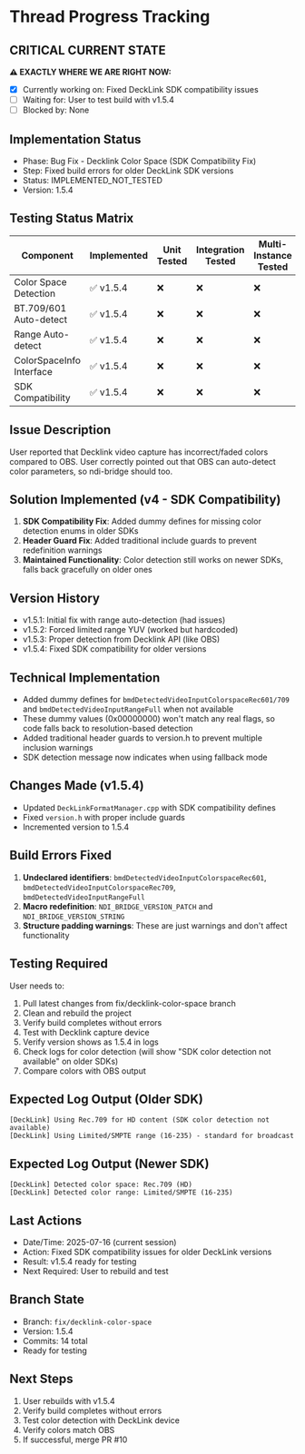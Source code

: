 # Thread Progress Tracking

## CRITICAL CURRENT STATE
**⚠️ EXACTLY WHERE WE ARE RIGHT NOW:**
- [x] Currently working on: Fixed DeckLink SDK compatibility issues
- [ ] Waiting for: User to test build with v1.5.4
- [ ] Blocked by: None

## Implementation Status
- Phase: Bug Fix - Decklink Color Space (SDK Compatibility Fix)
- Step: Fixed build errors for older DeckLink SDK versions
- Status: IMPLEMENTED_NOT_TESTED
- Version: 1.5.4

## Testing Status Matrix
| Component | Implemented | Unit Tested | Integration Tested | Multi-Instance Tested | 
|-----------|------------|-------------|--------------------|-----------------------|
| Color Space Detection | ✅ v1.5.4 | ❌ | ❌ | ❌ |
| BT.709/601 Auto-detect | ✅ v1.5.4 | ❌ | ❌ | ❌ |
| Range Auto-detect | ✅ v1.5.4 | ❌ | ❌ | ❌ |
| ColorSpaceInfo Interface | ✅ v1.5.4 | ❌ | ❌ | ❌ |
| SDK Compatibility | ✅ v1.5.4 | ❌ | ❌ | ❌ |

## Issue Description
User reported that Decklink video capture has incorrect/faded colors compared to OBS. User correctly pointed out that OBS can auto-detect color parameters, so ndi-bridge should too.

## Solution Implemented (v4 - SDK Compatibility)
1. **SDK Compatibility Fix**: Added dummy defines for missing color detection enums in older SDKs
2. **Header Guard Fix**: Added traditional include guards to prevent redefinition warnings
3. **Maintained Functionality**: Color detection still works on newer SDKs, falls back gracefully on older ones

## Version History
- v1.5.1: Initial fix with range auto-detection (had issues)
- v1.5.2: Forced limited range YUV (worked but hardcoded)
- v1.5.3: Proper detection from Decklink API (like OBS)
- v1.5.4: Fixed SDK compatibility for older versions

## Technical Implementation
- Added dummy defines for `bmdDetectedVideoInputColorspaceRec601/709` and `bmdDetectedVideoInputRangeFull` when not available
- These dummy values (0x00000000) won't match any real flags, so code falls back to resolution-based detection
- Added traditional header guards to version.h to prevent multiple inclusion warnings
- SDK detection message now indicates when using fallback mode

## Changes Made (v1.5.4)
- Updated `DeckLinkFormatManager.cpp` with SDK compatibility defines
- Fixed `version.h` with proper include guards
- Incremented version to 1.5.4

## Build Errors Fixed
1. **Undeclared identifiers**: `bmdDetectedVideoInputColorspaceRec601`, `bmdDetectedVideoInputColorspaceRec709`, `bmdDetectedVideoInputRangeFull`
2. **Macro redefinition**: `NDI_BRIDGE_VERSION_PATCH` and `NDI_BRIDGE_VERSION_STRING`
3. **Structure padding warnings**: These are just warnings and don't affect functionality

## Testing Required
User needs to:
1. Pull latest changes from fix/decklink-color-space branch
2. Clean and rebuild the project
3. Verify build completes without errors
4. Test with Decklink capture device
5. Verify version shows as 1.5.4 in logs
6. Check logs for color detection (will show "SDK color detection not available" on older SDKs)
7. Compare colors with OBS output

## Expected Log Output (Older SDK)
```
[DeckLink] Using Rec.709 for HD content (SDK color detection not available)
[DeckLink] Using Limited/SMPTE range (16-235) - standard for broadcast
```

## Expected Log Output (Newer SDK)
```
[DeckLink] Detected color space: Rec.709 (HD)
[DeckLink] Detected color range: Limited/SMPTE (16-235)
```

## Last Actions
- Date/Time: 2025-07-16 (current session)
- Action: Fixed SDK compatibility issues for older DeckLink versions
- Result: v1.5.4 ready for testing
- Next Required: User to rebuild and test

## Branch State
- Branch: `fix/decklink-color-space`
- Version: 1.5.4
- Commits: 14 total
- Ready for testing

## Next Steps
1. User rebuilds with v1.5.4
2. Verify build completes without errors
3. Test color detection with DeckLink device
4. Verify colors match OBS
5. If successful, merge PR #10
